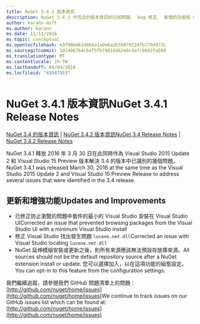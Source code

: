 ```yaml
---
title: NuGet 3.4.1 版本資訊
description: NuGet 3.4.1 中包含的版本資訊的已知問題、 bug 修正、 新增的功能和 Dcr。
author: karann-msft
ms.author: karann
ms.date: 11/11/2016
ms.topic: conceptual
ms.openlocfilehash: e3f90646149b6a1a0e6a2639979110fb779d973c
ms.sourcegitcommit: 1d1406764c6af5fb7801d462e0c4afc9092fa569
ms.translationtype: MT
ms.contentlocale: zh-TW
ms.lasthandoff: 09/04/2018
ms.locfileid: "43547553"
---
```

# <a name="nuget-341-release-notes"></a><span data-ttu-id="58bce-103">NuGet 3.4.1 版本資訊</span><span class="sxs-lookup"><span data-stu-id="58bce-103">NuGet 3.4.1 Release Notes</span></span>

<span data-ttu-id="58bce-104">[NuGet 3.4 的版本資訊](../release-notes/nuget-3.4.md) | [NuGet 3.4.2 版本資訊](../release-notes/nuget-3.4.2.md)</span><span class="sxs-lookup"><span data-stu-id="58bce-104">[NuGet 3.4 Release Notes](../release-notes/nuget-3.4.md) | [NuGet 3.4.2 Release Notes](../release-notes/nuget-3.4.2.md)</span></span>

<span data-ttu-id="58bce-105">NuGet 3.4.1 釋放 2016 年 3 月 30 日在此同時作為 Visual Studio 2015 Update 2 和 Visual Studio 15 Preview 版本解決 3.4 的版本中已識別的幾個問題。</span><span class="sxs-lookup"><span data-stu-id="58bce-105">NuGet 3.4.1 was released March 30, 2016 at the same time as the Visual Studio 2015 Update 2 and Visual Studio 15 Preview Release to address several issues that were identified in the 3.4 release.</span></span>

## <a name="updates-and-improvements"></a><span data-ttu-id="58bce-106">更新和增強功能</span><span class="sxs-lookup"><span data-stu-id="58bce-106">Updates and Improvements</span></span>

* <span data-ttu-id="58bce-107">已修正防止瀏覽的問題中套件的最小的 Visual Studio 安裝在 Visual Studio UI</span><span class="sxs-lookup"><span data-stu-id="58bce-107">Corrected an issue that prevented browsing packages from the Visual Studio UI with a minimum Visual Studio install</span></span>
* <span data-ttu-id="58bce-108">修正 Visual Studio 找出發生問題 `lucene.net.dll`</span><span class="sxs-lookup"><span data-stu-id="58bce-108">Corrected an issue with Visual Studio locating `lucene.net.dll`</span></span>
* <span data-ttu-id="58bce-109">NuGet 延伸模組安裝或更新之後，則所有來源應該無法預設存放庫來源。</span><span class="sxs-lookup"><span data-stu-id="58bce-109">All sources should not be the default repository source after a NuGet extension install or update.</span></span>  <span data-ttu-id="58bce-110">您可以選擇加入，以在這項功能的組態設定。</span><span class="sxs-lookup"><span data-stu-id="58bce-110">You can opt-in to this feature from the configuration settings.</span></span>

<span data-ttu-id="58bce-111">我們繼續追蹤，請參閱我們 GitHub 問題清單上的問題： [http://github.com/nuget/home/issues](http://github.com/nuget/home/issues)</span><span class="sxs-lookup"><span data-stu-id="58bce-111">We continue to track issues on our GitHub issues list which can be found at: [http://github.com/nuget/home/issues](http://github.com/nuget/home/issues)</span></span>